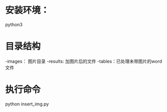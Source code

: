 
# 安装环境：
python3

# 目录结构
-images： 图片目录
-results: 加图片后的文件
-tables：已处理未带图片的word文件

# 执行命令
python insert_img.py
